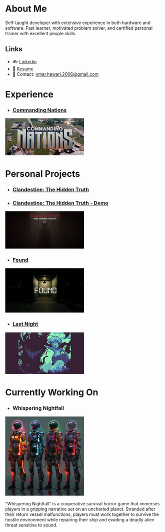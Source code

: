 # About Me

Self-taught developer with extensive experience in both hardware and software. Fast learner, motivated problem solver, and certified personal trainer with excellent people skills.

## Links

- 👓 [Linkedin](https://www.linkedin.com/in/omar-hawari-akuna/)
- 🎫 [Resume](https://docs.google.com/document/d/19_92Gm4z_LhE1GvXo8DJK6osjPzEzuXVnxhr9cl2ILg/edit?usp=sharing)
- 💬 Contact: omar.hawari.2006@gmail.com

# Experience

- ### [Commanding Nations](https://store.steampowered.com/app/1527070/Commanding_Nations/)

<a href="[https://lussa.io/](https://store.steampowered.com/app/1527070/Commanding_Nations/)">
  <img src="https://github.com/omarhawari1/omarhawari1/blob/main/commanding%20nations.jpg" width="50%"/>
</a>

# Personal Projects

- ### [Clandestine: The Hidden Truth](https://store.steampowered.com/app/2813120/Clandestine_The_Hidden_Truth/)
- ### [Clandestine: The Hidden Truth - Demo](https://akuna.itch.io/clandestine-the-hidden-truth-demo)

 <a href="https://akuna.itch.io/clandestine-the-hidden-truth-demo">
  <img src="https://github.com/omarhawari1/omarhawari1/blob/main/screenshot%20bigger%20title.png" width="50%">
 </a>
 
 - ### [Found](https://akuna.itch.io/found-demo)

 <a href="https://akuna.itch.io/found-demo">
  <img src="https://github.com/omarhawari1/omarhawari1/blob/main/Found.png" width="50%">
 </a>

  - ### [Last Night](https://akuna.itch.io/lastnight)

 <a href="https://akuna.itch.io/lastnight">
  <img src="https://github.com/omarhawari1/omarhawari1/blob/main/last%20night.gif" width="50%">
 </a>

 # Currently Working On

   - ### Whispering Nightfall

 <a>
  <img src="https://github.com/omarhawari1/omarhawari1/blob/main/whispering%20nightfall%20concept.webp" width="50%">
 </a>

 
 "Whispering Nightfall" is a cooperative survival horror game that immerses players in a gripping narrative set on an uncharted planet. Stranded after their return vessel malfunctions, players must work together to survive the hostile environment while repairing their ship and evading a deadly alien threat sensitive to sound.



<!-- More ideas
## Tools and Libraries

### Integrate Odin in NodeCanvas

<a href="https://github.com/MasterZ0/OdinTree">
  <img align="center" src="https://github-readme-stats.vercel.app/api/pin/?username=MasterZ0&repo=OdinTree&theme=dark" />
</a>
-->
